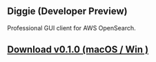 ## Diggie (Developer Preview)
Professional GUI client for AWS OpenSearch.

## [Download v0.1.0 (macOS / Win )](https://github.com/Dynobase/DiggieApp/Diggie/tag/0.1.0)

